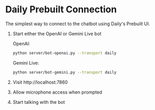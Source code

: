 # Daily Prebuilt Connection

The simplest way to connect to the chatbot using Daily's Prebuilt UI.

1. Start either the OpenAI or Gemini Live bot

   OpenAI:

   ```bash
   python server/bot-openai.py --transport daily
   ```

   Gemini Live:

   ```bash
   python server/bot-gemini.py --transport daily
   ```

2. Visit http://localhost:7860

3. Allow microphone access when prompted

4. Start talking with the bot
